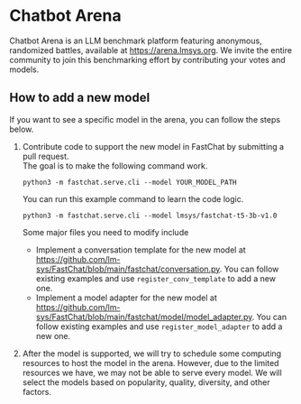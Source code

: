 # Chatbot Arena
Chatbot Arena is an LLM benchmark platform featuring anonymous, randomized battles, available at https://arena.lmsys.org.
We invite the entire community to join this benchmarking effort by contributing your votes and models.

## How to add a new model
If you want to see a specific model in the arena, you can follow the steps below.

1. Contribute code to support the new model in FastChat by submitting a pull request.  
   The goal is to make the following command work.
   ```
   python3 -m fastchat.serve.cli --model YOUR_MODEL_PATH
   ```

   You can run this example command to learn the code logic.
   ```
   python3 -m fastchat.serve.cli --model lmsys/fastchat-t5-3b-v1.0
   ```
   
   Some major files you need to modify include
   - Implement a conversation template for the new model at https://github.com/lm-sys/FastChat/blob/main/fastchat/conversation.py. You can follow existing examples and use `register_conv_template` to add a new one.
   - Implement a model adapter for the new model at https://github.com/lm-sys/FastChat/blob/main/fastchat/model/model_adapter.py. You can follow existing examples and use `register_model_adapter` to add a new one.
2. After the model is supported, we will try to schedule some computing resources to host the model in the arena.
   However, due to the limited resources we have, we may not be able to serve every model.
   We will select the models based on popularity, quality, diversity, and other factors.
